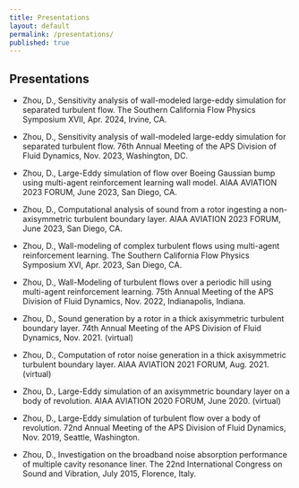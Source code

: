 ```yaml
---
title: Presentations
layout: default
permalink: /presentations/
published: true
---
```


## Presentations
* Zhou, D., Sensitivity analysis of wall-modeled large-eddy simulation for separated turbulent flow. The Southern California Flow Physics Symposium XVII, Apr. 2024, Irvine, CA.

* Zhou, D., Sensitivity analysis of wall-modeled large-eddy simulation for separated turbulent flow. 76th Annual Meeting of the APS Division of Fluid Dynamics, Nov. 2023, Washington, DC.

* Zhou, D., Large-Eddy simulation of flow over Boeing Gaussian bump using multi-agent reinforcement learning wall model. AIAA AVIATION 2023 FORUM, June 2023, San Diego, CA.

* Zhou, D., Computational analysis of sound from a rotor ingesting a non-axisymmetric turbulent boundary layer. AIAA AVIATION 2023 FORUM, June 2023, San Diego, CA.

* Zhou, D., Wall-modeling of complex turbulent flows using multi-agent reinforcement learning. The Southern California Flow Physics Symposium XVI, Apr. 2023, San Diego, CA.

* Zhou, D., Wall-Modeling of turbulent flows over a periodic hill using multi-agent reinforcement learning. 75th Annual Meeting of the APS Division of Fluid Dynamics, Nov. 2022, Indianapolis, Indiana.

* Zhou, D., Sound generation by a rotor in a thick axisymmetric turbulent boundary layer. 74th Annual Meeting of the APS Division of Fluid Dynamics, Nov. 2021. (virtual)

* Zhou, D., Computation of rotor noise generation in a thick axisymmetric turbulent boundary layer. AIAA AVIATION 2021 FORUM, Aug. 2021. (virtual)

* Zhou, D., Large-Eddy simulation of an axisymmetric boundary layer on a body of revolution. AIAA AVIATION 2020 FORUM, June 2020. (virtual)

* Zhou, D., Large-Eddy simulation of turbulent flow over a body of revolution. 72nd Annual Meeting of the APS Division of Fluid Dynamics, Nov. 2019, Seattle, Washington.

* Zhou, D., Investigation on the broadband noise absorption performance of multiple cavity resonance liner. The 22nd International Congress on Sound and Vibration, July 2015, Florence, Italy.
